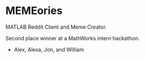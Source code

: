 # MEMEories
MATLAB Reddit Client and Meme Creator. 

Second place winner at a MathWorks intern hackathon.

- Alex, Alexa, Jon, and William
